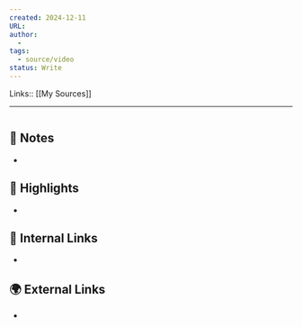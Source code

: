 ```yaml
---
created: 2024-12-11
URL: 
author: 
  - 
tags:
  - source/video
status: Write
---
```

Links:: [[My Sources]]

---

![]()

## 📝 Notes

- 






## 🌟 Highlights 

- 





## 🔗 Internal Links

- 

## 🌍 External Links

- 

